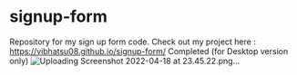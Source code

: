 # signup-form
Repository for my sign up form code.
Check out my project here : https://vibhatsu08.github.io/signup-form/
Completed (for Desktop version only)
![Uploading Screenshot 2022-04-18 at 23.45.22.png…]()
